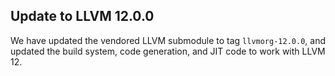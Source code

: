 ## Update to LLVM 12.0.0

We have updated the vendored LLVM submodule to tag `llvmorg-12.0.0`, and updated the build system, code generation, and JIT code to work with LLVM 12.
